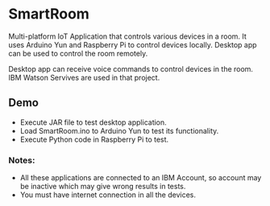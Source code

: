 # SmartRoom

Multi-platform IoT Application that controls various devices in a room. It uses Arduino Yun and Raspberry Pi to control devices locally. Desktop app can be used to control the room remotely.

Desktop app can receive voice commands to control devices in the room. IBM Watson Servives are used in that project.

## Demo

* Execute JAR file to test desktop application.
* Load SmartRoom.ino to Arduino Yun to test its functionality.
* Execute Python code in Raspberry Pi to test.

### Notes: 
* All these applications are connected to an IBM Account, so account may be inactive which may give wrong results in tests.
* You must have internet connection in all the devices.
